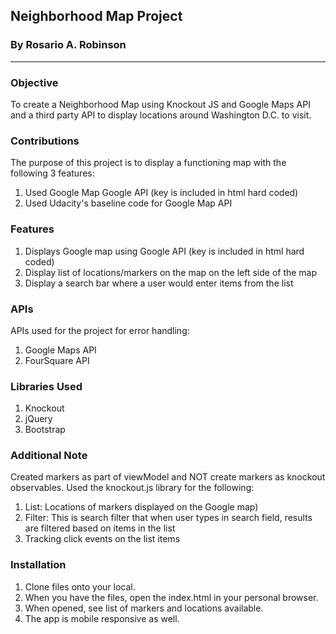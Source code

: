 ## Neighborhood Map Project
### By Rosario A. Robinson
---

### Objective
To create a Neighborhood Map using Knockout JS and Google Maps API and a third party API to display locations around Washington D.C. to visit.

### Contributions
The purpose of this project is to display a functioning map with the following 3 features:
1. Used Google Map Google API (key is included in html hard coded)
2. Used Udacity's baseline code for Google Map API

### Features
1. Displays Google map using Google API (key is included in html hard coded)
2. Display list of locations/markers on the map on the left side of the map
3. Display a search bar where a user would enter items from the list

### APIs
APIs used for the project for error handling:
1. Google Maps API
2. FourSquare API

### Libraries Used
1. Knockout
2. jQuery
3. Bootstrap

### Additional Note
Created markers as part of viewModel and NOT create markers as knockout observables.
Used the knockout.js library for the following:
1. List:  Locations of markers displayed on the Google map)
2. Filter: This is search filter that when user types in search field, results are filtered based on items in the list
3. Tracking click events on the list items

### Installation
1. Clone files onto your local.
2. When you have the files, open the index.html in your personal browser.
3. When opened, see list of markers and locations available.
4. The app is mobile responsive as well.

